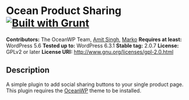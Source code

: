 # Ocean Product Sharing [![Built with Grunt](https://cdn.gruntjs.com/builtwith.png)](http://gruntjs.com/)

**Contributors:** The OceanWP Team, [Amit Singh](https://profiles.wordpress.org/apprimit/), [Marko](https://profiles.wordpress.org/wpfleek/)
**Requires at least:** WordPress 5.6
**Tested up to:** WordPress 6.3.1
**Stable tag:** 2.0.7
**License:** GPLv2 or later
**License URI:** http://www.gnu.org/licenses/gpl-2.0.html

## Description

A simple plugin to add social sharing buttons to your single product page.
This plugin requires the [OceanWP](https://oceanwp.org/) theme to be installed.